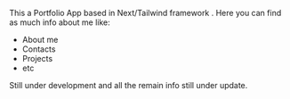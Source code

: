 This a Portfolio App based in Next/Tailwind framework .
Here you can find as much info about me like:
  * About me
  * Contacts
  * Projects
  * etc

Still under development and all the remain info still under update.
